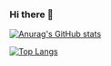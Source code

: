 ### Hi there 👋

[![Anurag's GitHub stats](https://github-readme-stats.vercel.app/api?username=dyllan-Lee)](https://github.com/dyllan-Lee/github-readme-stats)

[![Top Langs](https://github-readme-stats.vercel.app/api/top-langs/?username=dyllan-Lee)](https://github.com/dyllan-Lee/github-readme-stats)

<!--
**dyllan-Lee/dyllan-Lee** is a ✨ _special_ ✨ repository because its `README.md` (this file) appears on your GitHub profile.

Here are some ideas to get you started:

- 🔭 I’m currently working on ...
- 🌱 I’m currently learning ...
- 👯 I’m looking to collaborate on ...
- 🤔 I’m looking for help with ...
- 💬 Ask me about ...
- 📫 How to reach me: ...
- 😄 Pronouns: ...
- ⚡ Fun fact: ...
-->
